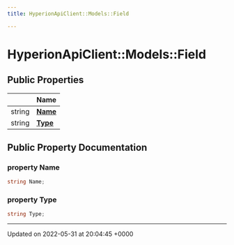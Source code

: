 ```yaml
---
title: HyperionApiClient::Models::Field

---
```


# HyperionApiClient::Models::Field





## Public Properties

|                | Name           |
| -------------- | -------------- |
| string | **[Name](/Classes/class_hyperion_api_client_1_1_models_1_1_field.md#property-name)**  |
| string | **[Type](/Classes/class_hyperion_api_client_1_1_models_1_1_field.md#property-type)**  |

## Public Property Documentation

### property Name

```csharp
string Name;
```


### property Type

```csharp
string Type;
```


-------------------------------

Updated on 2022-05-31 at 20:04:45 +0000